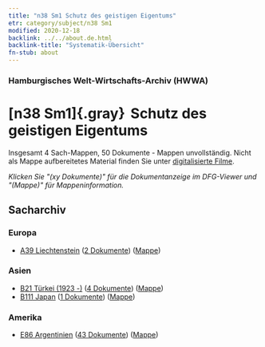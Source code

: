 ```yaml
---
title: "n38 Sm1 Schutz des geistigen Eigentums"
etr: category/subject/n38 Sm1
modified: 2020-12-18
backlink: ../../about.de.html
backlink-title: "Systematik-Übersicht"
fn-stub: about
---
```


### Hamburgisches Welt-Wirtschafts-Archiv (HWWA)
# [n38 Sm1]{.gray}&#8201; Schutz des geistigen Eigentums&#160; 




Insgesamt 4 Sach-Mappen, 50 Dokumente - Mappen unvollständig.
Nicht als Mappe aufbereitetes Material finden Sie unter [digitalisierte Filme](/film/h1_sh).

_Klicken Sie "(xy Dokumente)" für die Dokumentanzeige im DFG-Viewer und "(Mappe)" für Mappeninformation._

## Sacharchiv




### Europa

- [A39 Liechtenstein](../../../geo/about.de.html#A39) (<a href="https://dfg-viewer.de/show/?tx_dlf[id]=https://pm20.zbw.eu/mets/sh/1410xx/141016/1457xx/145758/public.mets.de.xml" target="_blank">2 Dokumente</a>) ([Mappe](http://purl.org/pressemappe20/folder/sh/141016,145758))

### Asien

- [B21 Türkei (1923 -)](../../../geo/about.de.html#B21) (<a href="https://dfg-viewer.de/show/?tx_dlf[id]=https://pm20.zbw.eu/mets/sh/1411xx/141111/1457xx/145758/public.mets.de.xml" target="_blank">4 Dokumente</a>) ([Mappe](http://purl.org/pressemappe20/folder/sh/141111,145758))
- [B111 Japan](../../../geo/about.de.html#B111) (<a href="https://dfg-viewer.de/show/?tx_dlf[id]=https://pm20.zbw.eu/mets/sh/1412xx/141272/1457xx/145758/public.mets.de.xml" target="_blank">1 Dokumente</a>) ([Mappe](http://purl.org/pressemappe20/folder/sh/141272,145758))

### Amerika

- [E86 Argentinien](../../../geo/about.de.html#E86) (<a href="https://dfg-viewer.de/show/?tx_dlf[id]=https://pm20.zbw.eu/mets/sh/1416xx/141692/1457xx/145758/public.mets.de.xml" target="_blank">43 Dokumente</a>) ([Mappe](http://purl.org/pressemappe20/folder/sh/141692,145758))


